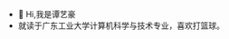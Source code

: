 - 👋 Hi,我是谭艺豪
- 就读于广东工业大学计算机科学与技术专业，喜欢打篮球。

<!---
howdnb/howdnb is a ✨ special ✨ repository because its `README.md` (this file) appears on your GitHub profile.
You can click the Preview link to take a look at your changes.
--->
